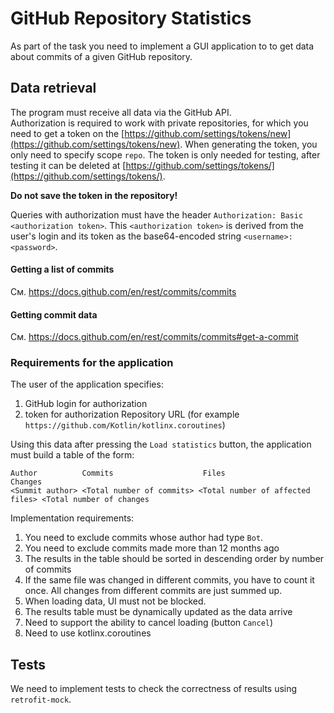 # GitHub Repository Statistics 

As part of the task you need to implement a GUI application to 
to get data about commits of a given GitHub repository.

## Data retrieval 

The program must receive all data via the GitHub API.  
Authorization is required to work with private repositories, 
for which you need to get a token on the 
[https://github.com/settings/tokens/new](https://github.com/settings/tokens/new).
When generating the token, you only need to specify scope `repo`. The token is only needed for testing,
after testing it can be deleted at [https://github.com/settings/tokens/](https://github.com/settings/tokens/).  

**Do not save the token in the repository!**

Queries with authorization must have the header `Authorization: Basic <authorization token>`.
This `<authorization token>` is derived from the user's login and its token 
as the base64-encoded string `<username>:<password>`.


#### Getting a list of commits

См. https://docs.github.com/en/rest/commits/commits

#### Getting commit data  

См. https://docs.github.com/en/rest/commits/commits#get-a-commit

###  Requirements for the application

The user of the application specifies:
1. GitHub login for authorization
2. token for authorization
Repository URL (for example `https://github.com/Kotlin/kotlinx.coroutines`) 

Using this data after pressing the `Load statistics` button, the application must build a table of the form: 
```
Author          Commits                    Files                               Changes
<Summit author> <Total number of commits> <Total number of affected files> <Total number of changes
```

Implementation requirements:

1. You need to exclude commits whose author had type `Bot`. 
2. You need to exclude commits made more than 12 months ago 
3. The results in the table should be sorted in descending order by number of commits  
4. If the same file was changed in different commits, you have to count it once. All changes from different commits are just summed up.
5. When loading data, UI must not be blocked.
6. The results table must be dynamically updated as the data arrive
7. Need to support the ability to cancel loading (button `Cancel`)
8. Need to use kotlinx.coroutines   

## Tests

We need to implement tests to check the correctness of results using `retrofit-mock`.
